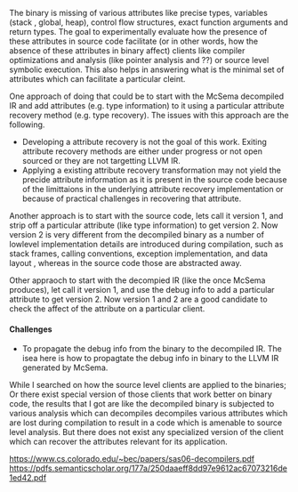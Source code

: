 The binary is missing of various attributes like precise types, variables (stack , global, heap), control 
flow structures, exact function arguments and return types. The goal to experimentally evaluate how the presence of these
attributes in source code facilitate (or in other words, how the absence of these attributes in binary affect) clients like compiler optimizations and analysis (like pointer analysis and ??) or source level symbolic execution. This also helps in answering what is the minimal set of attributes which can facilitate a particular cleint.


One approach of doing that could be to start with the McSema decompiled IR and add attributes (e.g. type information) to it 
using a particular attribute recovery method (e.g. type recovery). The issues with this approach are the following.

 - Developing a attribute recovery is not the goal of this work. Exiting attribute recovery methods are either under progress or not open sourced or 
   they are not targetting LLVM IR.
 - Applying a existing attribute recovery transformation  may not yield the precide attribute information as it is present in the 
   source code because of the limittaions in the underlying attribute recovery implementation or because of practical challenges 
   in recovering that attribute. 
 
Another approach is to start with the source code, lets call it version 1,  and strip off a particular attribute (like type 
information) to get version 2. Now version 2 is very different from the decompiled binary as a number of lowlevel implementation details are introduced during compilation, such as stack frames, calling conventions, exception implementation, and data layout
, whereas in the source code those are abstracted away.

Other appraoch to start with the decompied IR (like the once McSema produces), let call it version 1, and use the debug info to add a particular attribute to get version 2. Now version 1 and 2 are a good candidate to check the affect of the attribute on a particular client. 


#### Challenges
- To propagate the debug info from the binary to the decompiled IR. The isea here is how to propagtate the debug info in 
  binary to the LLVM IR generated by McSema.


While I searched  on how the source level clients are applied to the binaries; Or there exist special version of those clients that work better on binary code, the results that I got are like the decompiled binary is subjected to various analysis which can  decompiles decompiles various attributes which are lost during compilation to result in a code which is amenable to source level analysis. But there does not exist any specialized version of the client which can recover the attributes relevant for its application.

https://www.cs.colorado.edu/~bec/papers/sas06-decompilers.pdf
https://pdfs.semanticscholar.org/177a/250daaeff8dd97e9612ac67073216de1ed42.pdf
 
